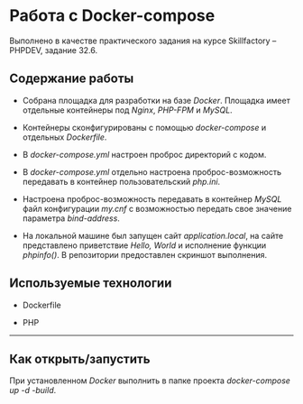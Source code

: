# Работа с Docker-compose
Выполнено в качестве практического задания на курсе Skillfactory &ndash; PHPDEV, задание 32.6.

## Содержание работы

* Собрана площадка для разработки на базе *Docker*. Площадка имеет отдельные контейнеры под *Nginx*, *PHP-FPM* и *MySQL*. 

* Контейнеры сконфигурированы с помощью *docker-compose* и отдельных *Dockerfile*.

* В *docker-compose.yml* настроен проброс директорий с кодом.

* В *docker-compose.yml* отдельно настроена проброс-возможность передавать в контейнер пользовательский *php.ini*.

* Настроена проброс-возможность передавать в контейнер *MySQL* файл конфигурации *my.сnf* с возможностью передать свое значение параметра *bind-address*. 

* На локальной машине был запущен сайт *application.local*, на сайте представлено приветствие *Hello, World* и исполнение функции *phpinfo()*. В репозитории предоставлен скриншот выполнения.



## Используемые технологии

* Dockerfile

* PHP


---
## Как открыть/запустить

При установленном *Docker* выполнить в папке проекта *docker-compose up -d -build*.
